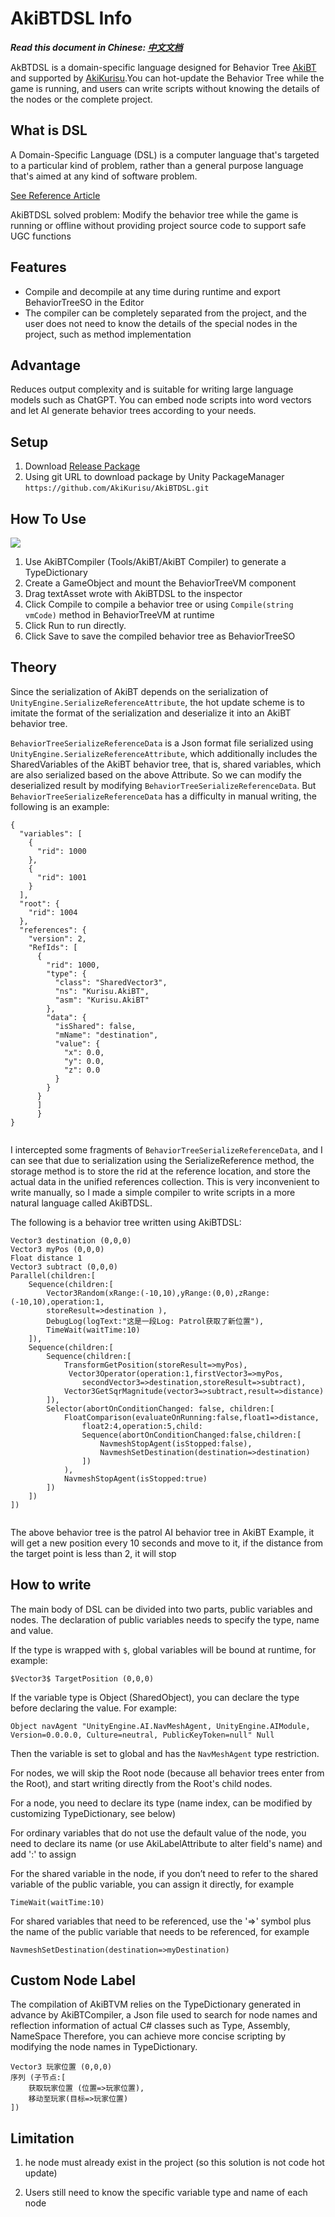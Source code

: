 # AkiBTDSL Info

***Read this document in Chinese: [中文文档](./README.md)***

AkBTDSL is a domain-specific language designed for Behavior Tree [AkiBT](https://github.com/AkiKurisu/AkiBT) and supported by [AkiKurisu](https://space.bilibili.com/20472331).You can hot-update the Behavior Tree while the game is running, and users can write scripts without knowing the details of the nodes or the complete project.

## What is DSL

A Domain-Specific Language (DSL) is a computer language that's targeted to a particular kind of problem, rather than a general purpose language that's aimed at any kind of software problem.

[See Reference Article](https://martinfowler.com/dsl.html)

AkiBTDSL solved problem: Modify the behavior tree while the game is running or offline without providing project source code to support safe UGC functions

## Features
* Compile and decompile at any time during runtime and export BehaviorTreeSO in the Editor
* The compiler can be completely separated from the project, and the user does not need to know the details of the special nodes in the project, such as method implementation

## Advantage
Reduces output complexity and is suitable for writing large language models such as ChatGPT. You can embed node scripts into word vectors and let AI generate behavior trees according to your needs.

## Setup
1. Download [Release Package](https://github.com/AkiKurisu/AkiBTDSL/releases)
2. Using git URL to download package by Unity PackageManager ```https://github.com/AkiKurisu/AkiBTDSL.git```


## How To Use

  
<img src="Images/VM.png" />

1. Use AkiBTCompiler (Tools/AkiBT/AkiBT Compiler) to generate a TypeDictionary
2. Create a GameObject and mount the BehaviorTreeVM component
3. Drag textAsset wrote with AkiBTDSL to the inspector
4. Click Compile to compile a behavior tree or using  ```Compile(string vmCode)``` method in BehaviorTreeVM at runtime
5. Click Run to run directly.
6. Click Save to save the compiled behavior tree as BehaviorTreeSO
  
## Theory

Since the serialization of AkiBT depends on the serialization of ```UnityEngine.SerializeReferenceAttribute```, the hot update scheme is to imitate the format of the serialization and deserialize it into an AkiBT behavior tree.

``BehaviorTreeSerializeReferenceData`` is a Json format file serialized using ```UnityEngine.SerializeReferenceAttribute```, which additionally includes the SharedVariables of the AkiBT behavior tree, that is, shared variables, which are also serialized based on the above Attribute. So we can modify the deserialized result by modifying ``BehaviorTreeSerializeReferenceData``. But ``BehaviorTreeSerializeReferenceData`` has a difficulty in manual writing, the following is an example:
```
{
  "variables": [
    {
      "rid": 1000
    },
    {
      "rid": 1001
    }
  ],
  "root": {
    "rid": 1004
  },
  "references": {
    "version": 2,
    "RefIds": [
      {
        "rid": 1000,
        "type": {
          "class": "SharedVector3",
          "ns": "Kurisu.AkiBT",
          "asm": "Kurisu.AkiBT"
        },
        "data": {
          "isShared": false,
          "mName": "destination",
          "value": {
            "x": 0.0,
            "y": 0.0,
            "z": 0.0
          }
        }
      }
      ]
      }
}
      
```

I intercepted some fragments of ``BehaviorTreeSerializeReferenceData``, and I can see that due to serialization using the SerializeReference method, the storage method is to store the rid at the reference location, and store the actual data in the unified references collection. This is very inconvenient to write manually, so I made a simple compiler to write scripts in a more natural language called AkiBTDSL.

The following is a behavior tree written using AkiBTDSL:
```
Vector3 destination (0,0,0)
Vector3 myPos (0,0,0)
Float distance 1
Vector3 subtract (0,0,0)
Parallel(children:[
	Sequence(children:[
		Vector3Random(xRange:(-10,10),yRange:(0,0),zRange:(-10,10),operation:1,
		storeResult=>destination ),
		DebugLog(logText:"这是一段Log: Patrol获取了新位置"),
		TimeWait(waitTime:10)
	]),
	Sequence(children:[
		Sequence(children:[
			TransformGetPosition(storeResult=>myPos),
			 Vector3Operator(operation:1,firstVector3=>myPos,
				secondVector3=>destination,storeResult=>subtract),
			Vector3GetSqrMagnitude(vector3=>subtract,result=>distance)
		]),
		Selector(abortOnConditionChanged: false, children:[
			FloatComparison(evaluateOnRunning:false,float1=>distance,
				float2:4,operation:5,child:
				Sequence(abortOnConditionChanged:false,children:[
					NavmeshStopAgent(isStopped:false),
					NavmeshSetDestination(destination=>destination)
				])
			),
			NavmeshStopAgent(isStopped:true)
		])
	])
])


```

The above behavior tree is the patrol AI behavior tree in AkiBT Example, it will get a new position every 10 seconds and move to it, if the distance from the target point is less than 2, it will stop

## How to write

The main body of DSL can be divided into two parts, public variables and nodes. The declaration of public variables needs to specify the type, name and value.

If the type is wrapped with `$`, global variables will be bound at runtime, for example:

```
$Vector3$ TargetPosition (0,0,0)
```

If the variable type is Object (SharedObject), you can declare the type before declaring the value. For example:
```
Object navAgent "UnityEngine.AI.NavMeshAgent, UnityEngine.AIModule, Version=0.0.0.0, Culture=neutral, PublicKeyToken=null" Null
```
Then the variable is set to global and has the ``NavMeshAgent`` type restriction.

For nodes, we will skip the Root node (because all behavior trees enter from the Root), and start writing directly from the Root's child nodes.


For a node, you need to declare its type (name index, can be modified by customizing TypeDictionary, see below)


For ordinary variables that do not use the default value of the node, you need to declare its name (or use AkiLabelAttribute to alter field's name) and add ':' to assign


For the shared variable in the node, if you don’t need to refer to the shared variable of the public variable, you can assign it directly, for example

```
TimeWait(waitTime:10)
```

For shared variables that need to be referenced, use the '=>' symbol plus the name of the public variable that needs to be referenced, for example
```
NavmeshSetDestination(destination=>myDestination)
```

## Custom Node Label

The compilation of AkiBTVM relies on the TypeDictionary generated in advance by AkiBTCompiler, a Json file used to search for node names and reflection information of actual C# classes such as Type, Assembly, NameSpace
Therefore, you can achieve more concise scripting by modifying the node names in TypeDictionary.

```
Vector3 玩家位置 (0,0,0)
序列 (子节点:[
    获取玩家位置 (位置=>玩家位置),
    移动至玩家(目标=>玩家位置)
])
```

## Limitation


1. he node must already exist in the project (so this solution is not code hot update)

2. Users still need to know the specific variable type and name of each node
